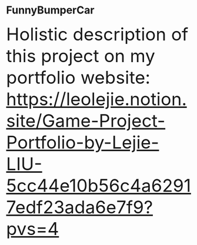 # FunnyBumperCar

<font size=7>Holistic description of this project on my portfolio website: https://leolejie.notion.site/Game-Project-Portfolio-by-Lejie-LIU-5cc44e10b56c4a62917edf23ada6e7f9?pvs=4<font size=7>
